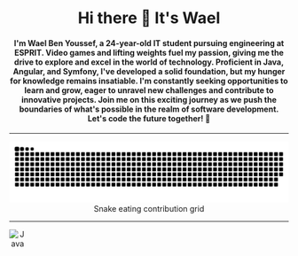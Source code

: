 <!-- Centered Heading -->
<h1 align="center">Hi there 👋 It's Wael</h1>

<!-- Centered Subheading -->
<h4 align="center">I'm Wael Ben Youssef, a 24-year-old IT student pursuing engineering at ESPRIT. Video games and lifting weights fuel my passion, giving me the drive to explore and excel in the world of technology. Proficient in Java, Angular, and Symfony, I've developed a solid foundation, but my hunger for knowledge remains insatiable. I'm constantly seeking opportunities to learn and grow, eager to unravel new challenges and contribute to innovative projects. Join me on this exciting journey as we push the boundaries of what's possible in the realm of software development. Let's code the future together! 🚀</h4>

---

<!-- Centered Image -->
<p align="center">
  <img src="https://github.com/waelby99/waelby99/blob/main/grid-snake.svg" alt="snake" />
  <br>
  Snake eating contribution grid
</p>

---

<!-- Languages and Tools Section -->
<div align="center">
  <img align="left" alt="Java" width="30px" src="https://cdn.jsdelivr.net/gh/devicons/devicon/icons/java/java-original.svg"/>
  <!-- Add other images and their respective styles here -->
</div>
